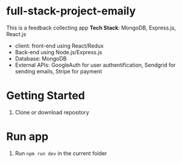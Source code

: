 # full-stack-project-emaily
This is a feedback collecting app
**Tech Stack**: MongoDB, Express.js, React.js
 - client: front-end using React/Redux
 - Back-end using Node.js/Express.js
 - Database: MongoDB
 - External APIs: GoogleAuth for user authentification, Sendgrid for sending emails, Stripe
 for payment

# Getting Started

1. Clone or download repository

# Run app

1. Run `npm run dev` in the current folder

